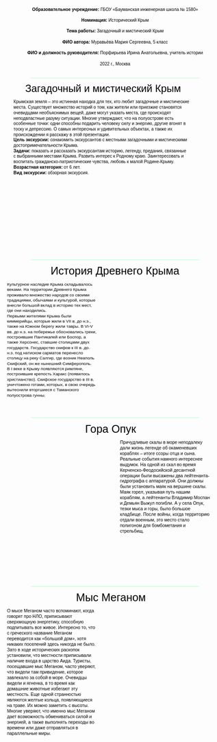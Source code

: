 <script src="http://code.jquery.com/jquery-1.4.2.min.js"></script> <script> var x = document.getElementsByClassName("site-footer-credits"); setTimeout(() => { x[0].remove(); }, 10); </script>

<svg
   width="210mm"
   height="3000mm"
   viewBox="0 0 210 3000"
   version="1.1"
   id="svg5"
   inkscape:version="1.1.2 (1:1.1+202202050950+0a00cf5339)"
   sodipodi:docname="crimea.svg"
   xmlns:inkscape="http://www.inkscape.org/namespaces/inkscape"
   xmlns:sodipodi="http://sodipodi.sourceforge.net/DTD/sodipodi-0.dtd"
   xmlns:xlink="http://www.w3.org/1999/xlink"
   xmlns="http://www.w3.org/2000/svg"
   xmlns:svg="http://www.w3.org/2000/svg">
  <sodipodi:namedview
     id="namedview7"
     pagecolor="#ffffff"
     bordercolor="#666666"
     borderopacity="1.0"
     inkscape:pageshadow="2"
     inkscape:pageopacity="0"
     inkscape:pagecheckerboard="0"
     inkscape:document-units="mm"
     showgrid="false"
     height="3000mm"
     inkscape:zoom="0.64052329"
     inkscape:cx="546.42822"
     inkscape:cy="1656.4581"
     inkscape:window-width="1920"
     inkscape:window-height="1129"
     inkscape:window-x="1920"
     inkscape:window-y="0"
     inkscape:window-maximized="1"
     inkscape:current-layer="layer1"
     showguides="false" />
  <defs
     id="defs2">
    <rect
       x="505.90197"
       y="1646.3736"
       width="274.71854"
       height="198.00285"
       id="rect250457" />
  </defs>
  <g
     inkscape:label="Слой 1"
     inkscape:groupmode="layer"
     id="layer1">
    <text
       xml:space="preserve"
       style="font-style:normal;font-weight:normal;font-size:4.23333px;line-height:1.25;font-family:sans-serif;fill:#000000;fill-opacity:1;stroke:none;stroke-width:0.264583"
       x="105.06718"
       y="13.177654"
       id="text3557"><tspan
         sodipodi:role="line"
         id="tspan3555"
         style="font-size:4.23333px;text-align:center;text-anchor:middle;stroke-width:0.264583"
         x="105.06718"
         y="13.177654"><tspan
   style="font-style:normal;font-variant:normal;font-weight:bold;font-stretch:normal;font-family:sans-serif;-inkscape-font-specification:'sans-serif Bold'"
   id="tspan143162">Образовательное учреждение:</tspan> ГБОУ «Бауманская инженерная школа № 1580»</tspan><tspan
         sodipodi:role="line"
         style="font-size:4.23333px;text-align:center;text-anchor:middle;stroke-width:0.264583"
         x="105.06718"
         y="18.469316"
         id="tspan3559" /><tspan
         sodipodi:role="line"
         style="font-size:4.23333px;text-align:center;text-anchor:middle;stroke-width:0.264583"
         x="105.06718"
         y="23.760979"
         id="tspan3561"><tspan
   style="font-style:normal;font-variant:normal;font-weight:bold;font-stretch:normal;font-family:sans-serif;-inkscape-font-specification:'sans-serif Bold'"
   id="tspan132292">Номинация: </tspan>Исторический Крым</tspan><tspan
         sodipodi:role="line"
         style="font-size:4.23333px;text-align:center;text-anchor:middle;stroke-width:0.264583"
         x="105.06718"
         y="29.052641"
         id="tspan3563" /><tspan
         sodipodi:role="line"
         style="font-size:4.23333px;text-align:center;text-anchor:middle;stroke-width:0.264583"
         x="105.06718"
         y="34.344303"
         id="tspan3565"><tspan
   style="font-style:normal;font-variant:normal;font-weight:bold;font-stretch:normal;font-family:sans-serif;-inkscape-font-specification:'sans-serif Bold'"
   id="tspan127880">Тема работы: </tspan>Загадочный и мистический Крым</tspan><tspan
         sodipodi:role="line"
         style="font-size:4.23333px;text-align:center;text-anchor:middle;stroke-width:0.264583"
         x="105.06718"
         y="39.635963"
         id="tspan3567" /><tspan
         sodipodi:role="line"
         style="font-size:4.23333px;text-align:center;text-anchor:middle;stroke-width:0.264583"
         x="105.06718"
         y="44.927628"
         id="tspan3569"><tspan
   style="font-style:normal;font-variant:normal;font-weight:bold;font-stretch:normal;font-family:sans-serif;-inkscape-font-specification:'sans-serif Bold'"
   id="tspan119328">ФИО автора: </tspan>Муравьёва Мария Сергеевна, 5 класс</tspan><tspan
         sodipodi:role="line"
         style="font-size:4.23333px;text-align:center;text-anchor:middle;stroke-width:0.264583"
         x="105.06718"
         y="50.219292"
         id="tspan3571" /><tspan
         sodipodi:role="line"
         style="font-size:4.23333px;text-align:center;text-anchor:middle;stroke-width:0.264583"
         x="105.06718"
         y="55.510952"
         id="tspan3573"><tspan
   style="font-style:normal;font-variant:normal;font-weight:bold;font-stretch:normal;font-family:sans-serif;-inkscape-font-specification:'sans-serif Bold'"
   id="tspan137934">ФИО и должность руководителя:</tspan> Порфирьева Ирина Анатольевна, учитель истории</tspan><tspan
         sodipodi:role="line"
         style="font-size:4.23333px;text-align:center;text-anchor:middle;stroke-width:0.264583"
         x="105.06718"
         y="60.802612"
         id="tspan3575" /><tspan
         sodipodi:role="line"
         style="font-size:4.23333px;text-align:center;text-anchor:middle;stroke-width:0.264583"
         x="105.06718"
         y="66.094276"
         id="tspan3577">2022 г., Москва</tspan></text>
    <path
       style="fill:#d5ffe6;stroke:#d5ffe6;stroke-width:1;stroke-linecap:round;stroke-linejoin:miter;stroke-miterlimit:4;stroke-dasharray:none;stroke-opacity:1"
       d="M 23.207373,78.491063 H 186.79263"
       id="path60792" />
    <text
       xml:space="preserve"
       style="font-style:normal;font-variant:normal;font-weight:normal;font-stretch:normal;font-size:9.87778px;line-height:1.25;font-family:sans-serif;-inkscape-font-specification:sans-serif;fill:#000000;fill-opacity:1;stroke:none;stroke-width:0.264583"
       x="17.616877"
       y="91.979454"
       id="text65343"><tspan
         sodipodi:role="line"
         id="tspan65341"
         style="font-style:normal;font-variant:normal;font-weight:normal;font-stretch:normal;font-size:9.87778px;font-family:sans-serif;-inkscape-font-specification:sans-serif;stroke-width:0.264583"
         x="17.616877"
         y="91.979454">Загадочный и мистический Крым</tspan></text>
    <rect
       style="fill:none;stroke:none;stroke-width:1.18919;stroke-linecap:round;stroke-miterlimit:4;stroke-dasharray:none"
       id="rect91889"
       width="199.81081"
       height="144.07385"
       x="5.0945969"
       y="99.37706" />
    <text
       xml:space="preserve"
       style="font-style:normal;font-weight:normal;font-size:4.23333px;line-height:1.25;font-family:sans-serif;white-space:pre;shape-inside:url(#rect91889);fill:#000000;fill-opacity:1;stroke:none;stroke-width:0.264583"
       x="260.2149"
       y="241.53322"
       id="text94965"
       transform="translate(1.0937577)"><tspan
         x="5.09375"
         y="103.12246"
         id="tspan251529"><tspan
           style="-inkscape-font-specification:sans-serif"
           id="tspan251527">Крымская земля – это истинная находка для тех, кто любит загадочные и мистические </tspan></tspan><tspan
         x="5.09375"
         y="108.41412"
         id="tspan251533"><tspan
           style="-inkscape-font-specification:sans-serif"
           id="tspan251531">места. Существует множество историй о том, как жители или приезжие становятся </tspan></tspan><tspan
         x="5.09375"
         y="113.70579"
         id="tspan251537"><tspan
           style="-inkscape-font-specification:sans-serif"
           id="tspan251535">очевидцами необъяснимых вещей, даже могут указать места, где происходят </tspan></tspan><tspan
         x="5.09375"
         y="118.99745"
         id="tspan251541"><tspan
           style="-inkscape-font-specification:sans-serif"
           id="tspan251539">неподвластные разуму ситуации. Многие утверждают, что на полуострове есть </tspan></tspan><tspan
         x="5.09375"
         y="124.28911"
         id="tspan251545"><tspan
           style="-inkscape-font-specification:sans-serif"
           id="tspan251543">особенные точки: одни способны подарить человеку силу и энергию, другие вгонят в </tspan></tspan><tspan
         x="5.09375"
         y="129.58078"
         id="tspan251549"><tspan
           style="-inkscape-font-specification:sans-serif"
           id="tspan251547">тоску и депрессию. О самых интересных и удивительных объектах, а также их </tspan></tspan><tspan
         x="5.09375"
         y="134.87244"
         id="tspan251553"><tspan
           style="-inkscape-font-specification:sans-serif"
           id="tspan251551">происхождении я расскажу в этой презентации.
</tspan></tspan><tspan
         x="5.09375"
         y="140.1641"
         id="tspan251559"><tspan
           style="font-weight:bold;-inkscape-font-specification:'sans-serif Bold'"
           id="tspan251555">Цель экскурсии:</tspan><tspan
           style="-inkscape-font-specification:sans-serif"
           id="tspan251557"> ознакомить экскурсантов с местными загадочными и мистическими </tspan></tspan><tspan
         x="5.09375"
         y="145.45576"
         id="tspan251563"><tspan
           style="-inkscape-font-specification:sans-serif"
           id="tspan251561">достопримечательности  Крыма.
</tspan></tspan><tspan
         x="5.09375"
         y="150.74741"
         id="tspan251569"><tspan
           style="font-weight:bold;-inkscape-font-specification:'sans-serif Bold'"
           id="tspan251565">Задачи: </tspan><tspan
           style="-inkscape-font-specification:sans-serif"
           id="tspan251567">показать и рассказать экскурсантам историю, легенду, предания, связанные </tspan></tspan><tspan
         x="5.09375"
         y="156.03907"
         id="tspan251573"><tspan
           style="-inkscape-font-specification:sans-serif"
           id="tspan251571">с выбранными местами Крыма. Развить интерес к Родному краю. Заинтересовать и  </tspan></tspan><tspan
         x="5.09375"
         y="161.33072"
         id="tspan251577"><tspan
           style="-inkscape-font-specification:sans-serif"
           id="tspan251575">воспитать гражданско-патриотические чувства, любовь к малой Родине-Крыму.
</tspan></tspan><tspan
         x="5.09375"
         y="166.62238"
         id="tspan251583"><tspan
           style="font-weight:bold;-inkscape-font-specification:'sans-serif Bold'"
           id="tspan251579">Возрастная категория:</tspan><tspan
           style="-inkscape-font-specification:sans-serif"
           id="tspan251581"> от 6 лет.
</tspan></tspan><tspan
         x="5.09375"
         y="171.91404"
         id="tspan251589"><tspan
           style="font-weight:bold;-inkscape-font-specification:'sans-serif Bold'"
           id="tspan251585">Вид экскурсии: </tspan><tspan
           style="-inkscape-font-specification:sans-serif"
           id="tspan251587">обзорная экскурсия.</tspan></tspan></text>
    <image
       width="100"
       height="66.421051"
       preserveAspectRatio="none"
       xlink:href="img/1.png"
       id="image254067"
       x="-1.7763568e-15"
       y="176.27353" />
    <image
       width="100"
       height="66.631577"
       preserveAspectRatio="none"
       xlink:href="img/3.png"
       id="image254165"
       x="110"
       y="176.27353" />
    <text
       xml:space="preserve"
       style="font-style:normal;font-variant:normal;font-weight:normal;font-stretch:normal;font-size:10.5833px;line-height:1.25;font-family:sans-serif;-inkscape-font-specification:sans-serif;text-align:center;text-anchor:middle;fill:#000000;fill-opacity:1;stroke:none;stroke-width:0.264583"
       x="104.96124"
       y="269.71744"
       id="text873"><tspan
         sodipodi:role="line"
         style="font-style:normal;font-variant:normal;font-weight:normal;font-stretch:normal;font-family:sans-serif;-inkscape-font-specification:sans-serif;text-align:center;text-anchor:middle;stroke-width:0.264583"
         x="104.96124"
         y="269.71744"
         id="tspan160900">История Древнего Крыма</tspan></text>
    <rect
       style="fill:none;stroke:none;stroke-width:1.08569;stroke-linecap:round"
       id="rect1482"
       width="98.914307"
       height="128.91431"
       x="5.5428467"
       y="278.34201" />
    <rect
       style="fill:none;stroke:none;stroke-width:1.08569;stroke-linecap:round"
       id="rect159988"
       width="98.914307"
       height="128.91431"
       x="5.5428467"
       y="278.34201" />
    <path
       style="fill:#d5ffe6;stroke:#d5ffe6;stroke-width:1;stroke-linecap:round;stroke-linejoin:miter;stroke-miterlimit:4;stroke-dasharray:none;stroke-opacity:1"
       d="M 23.207373,255.2328 H 186.79263"
       id="path55374" />
    <path
       style="fill:#d5ffe6;stroke:#d5ffe6;stroke-width:1;stroke-linecap:round;stroke-linejoin:miter;stroke-miterlimit:4;stroke-dasharray:none;stroke-opacity:1"
       d="M 23.207373,408.69123 H 186.79263"
       id="path156538" />
    <text
       xml:space="preserve"
       style="font-style:normal;font-variant:normal;font-weight:normal;font-stretch:normal;font-size:10.5833px;line-height:1.25;font-family:sans-serif;-inkscape-font-specification:sans-serif;fill:#000000;fill-opacity:1;stroke:none;stroke-width:0.264583"
       x="75.955353"
       y="423.17548"
       id="text160378"><tspan
         sodipodi:role="line"
         id="tspan160376"
         style="font-style:normal;font-variant:normal;font-weight:normal;font-stretch:normal;font-family:sans-serif;-inkscape-font-specification:sans-serif;stroke-width:0.264583"
         x="75.955353"
         y="423.17548">Гора Опук</tspan></text>
    <rect
       style="fill:none;stroke:none;stroke-width:1.08569;stroke-linecap:round"
       id="rect160382"
       width="98.914307"
       height="128.91431"
       x="5.5428467"
       y="431.80042" />
    <rect
       style="fill:none;stroke:none;stroke-width:1.08569;stroke-linecap:round"
       id="rect160384"
       width="98.914307"
       height="128.91431"
       x="5.5428467"
       y="431.80042" />
    <text
       xml:space="preserve"
       style="font-style:normal;font-weight:normal;font-size:4.23333px;line-height:1.25;font-family:sans-serif;white-space:pre;fill:#000000;fill-opacity:1;stroke:none;stroke-width:0.264583;shape-inside:url(#rect160384)"
       x="39.259991"
       y="439.22574"
       id="text160390"
       transform="matrix(1.021042,0,0,1.021042,104.21165,-10.667962)"><tspan
         x="5.5429688"
         y="435.54629"
         id="tspan251591">Причудливые скалы в море неподалеку </tspan><tspan
         x="5.5429688"
         y="440.83794"
         id="tspan251593">дали жизнь легенде об окаменевших </tspan><tspan
         x="5.5429688"
         y="446.1296"
         id="tspan251595">кораблях – итоге ссоры отца и сына. </tspan><tspan
         x="5.5429688"
         y="451.42126"
         id="tspan251597">Реальные события намного интереснее </tspan><tspan
         x="5.5429688"
         y="456.71291"
         id="tspan251599">выдумок. На одной из скал во время </tspan><tspan
         x="5.5429688"
         y="462.00457"
         id="tspan251601">Керченско-Феодосийской десантной </tspan><tspan
         x="5.5429688"
         y="467.29622"
         id="tspan251603">операции были высажены два лейтенанта-</tspan><tspan
         x="5.5429688"
         y="472.58788"
         id="tspan251605">гидрографа с аппаратурой. Они должны </tspan><tspan
         x="5.5429688"
         y="477.87954"
         id="tspan251607">были установить маяк на вершине скалы. </tspan><tspan
         x="5.5429688"
         y="483.17119"
         id="tspan251609">Маяк горел, указывая путь нашим </tspan><tspan
         x="5.5429688"
         y="488.46285"
         id="tspan251611">кораблям, а лейтенанты Владимир Моспан </tspan><tspan
         x="5.5429688"
         y="493.75451"
         id="tspan251613">и Демьян Выжул погибли. А у села Опук, </tspan><tspan
         x="5.5429688"
         y="499.04616"
         id="tspan251615">тезки мыса и горы, было большое </tspan><tspan
         x="5.5429688"
         y="504.33782"
         id="tspan251617">кладбище. После войны, когда территорию </tspan><tspan
         x="5.5429688"
         y="509.62948"
         id="tspan251619">отдали военным, это место стало </tspan><tspan
         x="5.5429688"
         y="514.92113"
         id="tspan251621">полигоном для бомбометания и </tspan><tspan
         x="5.5429688"
         y="520.21279"
         id="tspan251623">стрельбищ.</tspan></text>
    <text
       xml:space="preserve"
       style="font-style:normal;font-weight:normal;font-size:4.23333px;line-height:1.25;font-family:sans-serif;white-space:pre;shape-inside:url(#rect187954);fill:#000000;fill-opacity:1;stroke:none;stroke-width:0.264583"
       x="227.95546"
       y="392.52399"
       id="text177254"
       transform="matrix(0.97000426,0,0,0.97000426,-4.9683194,7.68021)"><tspan
         x="5"
         y="281.12246"
         id="tspan251625">Культурное наследие Крыма складывалось </tspan><tspan
         x="5"
         y="286.41411"
         id="tspan251627">веками. На территории Древнего Крыма </tspan><tspan
         x="5"
         y="291.70577"
         id="tspan251629">проживало множество народов со своими </tspan><tspan
         x="5"
         y="296.99743"
         id="tspan251631">традициями, обычаями и культурой, которые </tspan><tspan
         x="5"
         y="302.28908"
         id="tspan251633">внесли большой вклад в историю тех мест, </tspan><tspan
         x="5"
         y="307.58074"
         id="tspan251637">где они находились. <tspan
   dx="1.3456535"
   id="tspan251635" /></tspan><tspan
         x="5"
         y="312.8724"
         id="tspan251639">Первыми жителями Крыма были </tspan><tspan
         x="5"
         y="318.16405"
         id="tspan251641">киммерийцы, которые жили в VII в. до н.э., </tspan><tspan
         x="5"
         y="323.45571"
         id="tspan251643">также на Южном  берегу жили тавры. В VI-V </tspan><tspan
         x="5"
         y="328.74737"
         id="tspan251645">вв. до н.э. на побережье обосновались греки, </tspan><tspan
         x="5"
         y="334.03902"
         id="tspan251647">построившие Пантикапей или Боспор, а </tspan><tspan
         x="5"
         y="339.33068"
         id="tspan251649">также Херсонес, ставшие столицами двух </tspan><tspan
         x="5"
         y="344.62234"
         id="tspan251651">государств. Государство скифов к III в. до. </tspan><tspan
         x="5"
         y="349.91399"
         id="tspan251653">н.э. под натиском сарматов перенесло </tspan><tspan
         x="5"
         y="355.20565"
         id="tspan251655">столицу на реку Салгир, где возник Неаполь </tspan><tspan
         x="5"
         y="360.49731"
         id="tspan251657">Скифский, он же нынешний Симферополь. 
</tspan><tspan
         x="5"
         y="365.78896"
         id="tspan251659">В I веке в Крыму появляются римляне, </tspan><tspan
         x="5"
         y="371.08062"
         id="tspan251661">построившие крепость Харакс (появилось </tspan><tspan
         x="5"
         y="376.37227"
         id="tspan251663">христианство). Скифское государство в III в. </tspan><tspan
         x="5"
         y="381.66393"
         id="tspan251665">уничтожено готами, которых, в свою очередь </tspan><tspan
         x="5"
         y="386.95559"
         id="tspan251667">вытеснили вторгшиеся с Таманского </tspan><tspan
         x="5"
         y="392.24724"
         id="tspan251669">полуострова гунны. </tspan></text>
    <image
       width="100"
       height="112"
       preserveAspectRatio="none"
       xlink:href="img/2.png"
       id="image212183"
       x="110"
       y="277.37665" />
    <rect
       style="fill:none;stroke:none;stroke-width:1.5504;stroke-linecap:round"
       id="rect187954"
       width="104"
       height="130"
       x="5"
       y="277.37665" />
    <path
       style="fill:#d5ffe6;stroke:#d5ffe6;stroke-width:1;stroke-linecap:round;stroke-linejoin:miter;stroke-miterlimit:4;stroke-dasharray:none;stroke-opacity:1"
       d="M 23.207373,572.73296 H 186.79263"
       id="path236477" />
    <text
       xml:space="preserve"
       style="font-style:normal;font-variant:normal;font-weight:normal;font-stretch:normal;font-size:10.5833px;line-height:1.25;font-family:sans-serif;-inkscape-font-specification:sans-serif;fill:#000000;fill-opacity:1;stroke:none;stroke-width:0.264583"
       x="67.092873"
       y="587.21735"
       id="text236481"><tspan
         sodipodi:role="line"
         id="tspan236479"
         style="font-style:normal;font-variant:normal;font-weight:normal;font-stretch:normal;font-family:sans-serif;-inkscape-font-specification:sans-serif;stroke-width:0.264583"
         x="67.092873"
         y="587.21735">Мыс Меганом</tspan></text>
    <image
       width="100"
       height="120.439"
       preserveAspectRatio="none"
       xlink:href="img/4.png"
       id="image236483"
       x="110"
       y="594.87695"
       style="fill:none;stroke:none" />
    <rect
       style="fill:none;stroke:none;stroke-width:1.08569;stroke-linecap:round"
       id="rect236485"
       width="98.914307"
       height="128.91431"
       x="5.5428467"
       y="595.84229" />
    <rect
       style="fill:none;stroke:none;stroke-width:1.08569;stroke-linecap:round"
       id="rect236487"
       width="98.914307"
       height="128.91431"
       x="5.5428467"
       y="595.84229" />
    <text
       xml:space="preserve"
       style="font-style:normal;font-weight:normal;font-size:4.23333px;line-height:1.25;font-family:sans-serif;white-space:pre;shape-inside:url(#rect236487);fill:#000000;fill-opacity:1;stroke:none;stroke-width:0.264583"
       x="39.259991"
       y="439.22574"
       id="text236491"
       transform="matrix(1.021042,0,0,1.021042,-5.7883475,-14.118828)"><tspan
         x="5.5429688"
         y="599.5873"
         id="tspan251671">О мысе Меганом часто вспоминают, когда </tspan><tspan
         x="5.5429688"
         y="604.87899"
         id="tspan251673">говорят про НЛО, приписывают </tspan><tspan
         x="5.5429688"
         y="610.17068"
         id="tspan251675">сверхмощную энергетику, способную </tspan><tspan
         x="5.5429688"
         y="615.46236"
         id="tspan251677">подпитывать все живое. Интересно то, что </tspan><tspan
         x="5.5429688"
         y="620.75405"
         id="tspan251679">с греческого название Меганом </tspan><tspan
         x="5.5429688"
         y="626.04574"
         id="tspan251681">переводится как «большой дом», хотя </tspan><tspan
         x="5.5429688"
         y="631.33742"
         id="tspan251683">никаких поселений здесь никогда не было. </tspan><tspan
         x="5.5429688"
         y="636.62911"
         id="tspan251685">Зато в ходе исторических раскопок </tspan><tspan
         x="5.5429688"
         y="641.9208"
         id="tspan251687">установили, что местности приписывали </tspan><tspan
         x="5.5429688"
         y="647.21248"
         id="tspan251689">наличие входа в царство Аида. Туристы, </tspan><tspan
         x="5.5429688"
         y="652.50417"
         id="tspan251691">посещавшие мыс Меганом, часто уверяют, </tspan><tspan
         x="5.5429688"
         y="657.79586"
         id="tspan251693">что видели там привидение, которое </tspan><tspan
         x="5.5429688"
         y="663.08755"
         id="tspan251695">завлекало за собой в море. Очевидцы </tspan><tspan
         x="5.5429688"
         y="668.37923"
         id="tspan251697">видели и ягненка, в то время как </tspan><tspan
         x="5.5429688"
         y="673.67092"
         id="tspan251699">домашние животные избегают эту </tspan><tspan
         x="5.5429688"
         y="678.96261"
         id="tspan251701">местность. Еще одной странностью </tspan><tspan
         x="5.5429688"
         y="684.25429"
         id="tspan251703">являются желтые кольца, появляющиеся </tspan><tspan
         x="5.5429688"
         y="689.54598"
         id="tspan251705">на траве. Их можно заметить с высоты. </tspan><tspan
         x="5.5429688"
         y="694.83767"
         id="tspan251707">Многие уверяют, что именно мыс Меганом </tspan><tspan
         x="5.5429688"
         y="700.12935"
         id="tspan251709">дает возможность обмениваться силой и </tspan><tspan
         x="5.5429688"
         y="705.42104"
         id="tspan251711">энергией, а также выполнять переходы во </tspan><tspan
         x="5.5429688"
         y="710.71273"
         id="tspan251713">времени или даже отправляться в </tspan><tspan
         x="5.5429688"
         y="716.00442"
         id="tspan251715">параллельные миры.</tspan></text>
    <image
       width="100"
       height="122.74142"
       preserveAspectRatio="none"
       xlink:href="img/5.png"
       id="image248669"
       x="0"
       y="430.89203" />
    <text
       xml:space="preserve"
       transform="scale(0.26458333)"
       id="text250455"
       style="fill:black;fill-opacity:1;line-height:1.25;stroke:none;font-family:sans-serif;font-style:normal;font-weight:normal;font-size:40px;white-space:pre;shape-inside:url(#rect250457)" />
  </g>
</svg>

